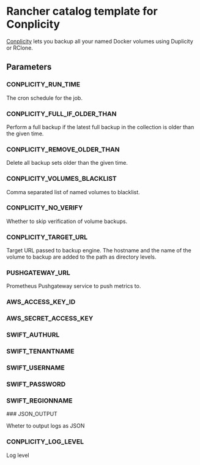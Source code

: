 Rancher catalog template for Conplicity
=======================================

[Conplicity](https://github.com/camptocamp/conplicity) lets you backup all your named Docker volumes using Duplicity or RClone.

Parameters
----------

### CONPLICITY_RUN_TIME

The cron schedule for the job.

### CONPLICITY_FULL_IF_OLDER_THAN

Perform a full backup if the latest full backup in the collection is older than the given time.

### CONPLICITY_REMOVE_OLDER_THAN

Delete all backup sets older than the given time.

### CONPLICITY_VOLUMES_BLACKLIST

Comma separated list of named volumes to blacklist.

### CONPLICITY_NO_VERIFY

Whether to skip verification of volume backups.

### CONPLICITY_TARGET_URL

Target URL passed to backup engine. The hostname and the name of the volume to backup are added to the path as directory levels.

### PUSHGATEWAY_URL

Prometheus Pushgateway service to push metrics to.

### AWS_ACCESS_KEY_ID

### AWS_SECRET_ACCESS_KEY

### SWIFT_AUTHURL

### SWIFT_TENANTNAME

### SWIFT_USERNAME

### SWIFT_PASSWORD

### SWIFT_REGIONNAME

### JSON_OUTPUT

Wheter to output logs as JSON

### CONPLICITY_LOG_LEVEL

Log level
